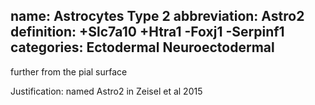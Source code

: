 name: Astrocytes Type 2
abbreviation: Astro2
definition: +Slc7a10 +Htra1 -Foxj1 -Serpinf1
categories: Ectodermal Neuroectodermal
---

further from the pial surface

Justification: named Astro2 in Zeisel et al 2015
